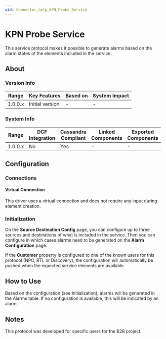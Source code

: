 ```yaml
---
uid: Connector_help_KPN_Probe_Service
---
```


# KPN Probe Service

This service protocol makes it possible to generate alarms based on the alarm states of the elements included in the service.

## About

### Version Info

| **Range** | **Key Features** | **Based on** | **System Impact** |
|-----------|------------------|--------------|-------------------|
| 1.0.0.x   | Initial version  | \-           | \-                |

### System Info

| **Range** | **DCF Integration** | **Cassandra Compliant** | **Linked Components** | **Exported Components** |
|-----------|---------------------|-------------------------|-----------------------|-------------------------|
| 1.0.0.x   | No                  | Yes                     | \-                    | \-                      |

## Configuration

### Connections

#### Virtual Connection

This driver uses a virtual connection and does not require any input during element creation.

### Initialization

On the **Source Destination Config** page, you can configure up to three sources and destinations of what is included in the service. Then you can configure in which cases alarms need to be generated on the **Alarm Configuration** page.

If the **Customer** property is configured to one of the known users for this protocol (NPO, RTL or Discovery), the configuration will automatically be pushed when the expected service elements are available.

## How to Use

Based on the configuration (see Initialization), alarms will be generated in the Alarms table. If no configuration is available, this will be indicated by an alarm.

## Notes

This protocol was developed for specific users for the B2B project.
